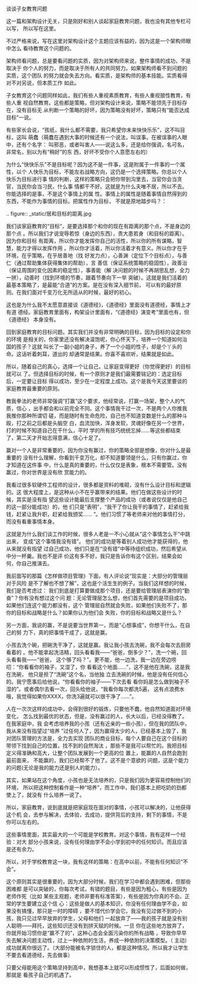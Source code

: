     
谈谈子女教育问题

这一篇和架构设计无关，只是刚好和别人谈起家庭教育问题，我也没有其他专栏可以写，
所以写在这里。

不过严格来说，写在这里对架构设计这个主题应该有益的，因为这是一个架构师眼中怎么
看待教育这个问题的。

架构师看问题，总是要看问题的实质，因为对架构师来说，整件事情的成功，不是取决于
你个人的努力，而是取决于所有人的共同努力。如果架构师看不到问题的实质，这个团队
的努力就会失去方向。看实质，是架构师的基本技能。实质看得对不对另说，但本质工作
如此。

子女教育这个问题同样如此，我们有些人重视素质教育，有些人重视狼性教育，有些人重
视自然教育。这些都是策略，但对架构设计来说，策略不能领先于目标存在，没有目标无
从判断一个策略的好坏，因为策略没有好坏，策略只有“能否达成目标”一说。

有些家长会说，“孩纸，我什么都不需要，我只希望你未来快快乐乐”，这不叫目标，这叫
萌蠢（萌蠢在遇到大事的时候还有一个说法，叫误事。在被误事的人眼中，还有个名字：
叫邪恶，或者叫害人——说这么多，还是给你强调，名可名，非常名，别以为有“稍好”的东
西，好坏不受你个人意愿左右的）

为什么“快快乐乐”不是目标呢？因为这不是一件事，这是附属于一件事的一个属性，以个
人快乐为目标，不能左右战略方向，这仍是一个选择策略。你总以个人快乐为目标进行事
情的判断，这样的策略只会把你带到沟里去，当官你会当贪官，当民你会当刁民，什么事
情都干不好。这就是为什么夫唯不居，所以不去。你能选择的是事，不是这个事情上的属
性。事情上的属性是随着事情自然得到的东西，不能作为事情的目标。把属性作为目标，
不就是原地踏步吗？：

  .. figure:: _static/居和目标的距离.jpg

我们谈家庭教育的“目标”，是要选择那个和你的现在有距离的那个点，不是身边的那个点
。所以我们才说宠辱若惊（身边的东西），贵大患若身（和目标的距离）。因为你和目标
有距离，所以你才能发挥你自己的活性，所以你的所有谋略，智慧，能力才得以发挥作用
。所以你才活着，所以你活着才有意义。所以你才在乎环境，在乎策略，在乎居善地（找
好发力点），心善渊（定位下个目标点），与善仁（通过帮助集体获得集体的帮助），言
善信（保证系统策略的稳固性），政善治（保证周围的变化因素的稳定性），事善能（解
决问题的时候不再胡思乱想，全力一拼），动善时（找到环境的节奏，跟着节奏向下一举
突破）。这就是我们活着的最基本策略了，是最能“合道”的方案。是在没有深入细节前，
可以有的最好原则。在我们面对千变万化无所适从的时候，最好的初心。

这也是为什么我不太愿意直接谈《道德经》，《道德经》里面没有道德经，事情上才有道
德经。家庭教育里面有，构架设计里面有，“《道德经》演变考”里面也有，但《道德经》
本身没有。

回到家庭教育的目标问题。其实我们并没有非常明确的目标，因为目标的设定和你的环境
是相关的，你家里还没有解决温饱呢，你心怀天下，培养一个知道如何治国的孩子？这就
叫长了一副小姐的身子，养了一个小姐的性子，却是个丫头的命。这话听着刺耳，道出的
却通常是结果。你喜不喜欢听，结果就是如此。

所以，随着自己的真心，选择一个让自己，让家庭变得更好（你觉得更好）的目标就可以
了。但选择目标的时候，有一个原则才是我们最需要铭记的：选定目标后，一定要让目标
得以成功，至少在一定程度上成功。这个是我今天这里要谈的家庭教育最重要的原则。

教我拳法的老师非常强调“打赢”这个要求，他经常说，打赢一场架，整个人的气质，信心
，出手都会和以前完全不同。这个事情我干过一次，不是两个人你推我我推你那种所谓切
磋，而是随时有生命危险，自己也不知道变数是什么的那种斗殴，打之前之后都是头脑空
白，血流加快，浑身发软，灵魂好像在另一个世界，打的时候不知道自己在干什么，平时
学的所有技巧统统忘掉……等这些都结束了，第二天才开始志得意满，信心十足了。

赢对一个人是非常重要的，因为你没有赢过，你的策略全部是想像，你对什么是最重要的
没有什么理解，你看到千变万化，却不知道要领是什么，只有你赢过，你才知道在这件事
中，什么是真的重要的，什么仅仅是表象，根本不需要管。没有赢过，你对世界是没有欣
赏能力的。

我看过很多软硬件工程师的设计，很多都是资料的堆砌，没有什么设计目标和逻辑的。这
很大程度上，是这种从小不在乎赢带来的结果。他们在做这些设计的时候，其实是没有指
望这些设计能最后支撑整个产品的成功（或者说仅仅是他自己的这一部分能成功）的，他
们只是“表明”，“我干了你让我干的事情了，赶紧给我钱，赶紧让我升职，赶紧给我颁奖……
”。他们习惯了等老师来对他的事情打分，而没有看重事情本身。

这就是为什么我们谈工作的时候，很多人老是一不小心就从“这个事情怎么干”中跳出来，
变成“这个事情我没有错”。 他们的成功是等着别人成功他才能获得的，他从来就没有指望
过自己成功，他们只是在“没有错”中等待组织成功，然后希望从中分一杯羹。我也不是评
价这有多不好，我只是告诉你有这个区别，结果会如何，你自己推演去。

我前面写的那篇《怎样做项目管理》下面，有人评论说“现实是：大部分的管理层对于风险
是不了解也不想了解”，这也是个活生生的例子。当我们这样想的时候，我们是否考虑过：
我们到底是打算要做成那个项目，还是要给管理层表演你的“勤奋”？你有没有想过这个问
题：无论管理层怎么想，他们首先需要的是项目成功，如果他们连这个能力都没有，这个
管理层自然就会失败，如果他们失败不了，那你的目标和战略是什么？如果你认为他们会
失败，你的目标和战略又是什么？

另一方面，我说的赢，不是说要当世界第一，而是“心想事成”，你想干什么，在自己的努
力下，真的把事情干成了，这就是赢。

小孩去洗个碗，把碗洗干净了，这就是赢。我让我小孩去洗碗，我不会每次去厨房看着的
。他不能拿起洗洁精，回头看看我——“爸爸，倒多少？”，洗一个碗，回头看看我——“爸爸，
这个够了吗？”。更不能，他一边洗，我一边在旁边唠叨：“你看看你的袖子，又湿了，你
看看这个地面……”，这不是他在洗碗，这是我在洗碗， 他只是担了“洗碗”这个名，当他独
立去洗碗的时候，他是没有任何信心的。我宁愿事后给他说，“你看看你的袖子——下次去看
看你妈是怎么做到袖子不湿的”。或者偶尔去看一次，回头给他说，“我看你每次都洗5遍，
这有点浪费水哦，我觉得如果你XXXX，你洗3遍就可以很干净了……”。

人在一次次这样的成功中，会得到很好的锻炼，只要他不蠢，他自然知道面对环境变化，
怎么找到最优的状态，但是，没有赢过的人，长大以后，已经没得教了。在我家庭中，我
会考虑培养我的小孩（还有近亲的一些小孩），但在我的团队中，我从来没有指望过“培养
”过任何人了，因为赢得太少的人，已经基本上毁了，我对团队管理的方法是，全力去实现
团队的商业目标，每个人要自己在这个目标的带领下找到自己的位置，找不到的自然淘汰
，那些不是我可以帮忙的。我把目标定义得准确和高大，让整个团队发展到一个更高的位
置上，能赢的人自然会跑到最前面来， 不能赢的，我们已经帮不了他了。这不是个意欲的
问题，这是个能力的问题(无论是我的能力还是别人的能力）。

其实，如果站在这个角度，小孩也是无法培养的，只是我们因为更容易控制他们的环境，
所以把这种控制看作是一种“培养”，而工作中，我们基本上把吃奶的劲都使上了，就没有
什么培养一说了。

所以，家庭教育，说到底就是把家庭现在面对的事情，小孩可以解决的，让他获得这个机
会，去参与解决，去体验，去成功，提供背后的支持，剩下的事情，不是你可以左右的。

这些事情里面，其实最大的一个可能是学校教育。对这个事情，我有这样一个经验：对大
部分小孩来说，没有任何理由学不会小学到初中的任何知识。而且应该是还有余力。

所以，对于学校教育这一块，我有这样的策略：在高中以前，不能有任何知识“不会”。

这个原则其实是很重要的，因为大部分时候，我们在学习中都会遇到困难，但那些困难都
是可以突破的，你每次考试，有错的题目，有些是因为粗心，有些是因为老师作死（比如
某些主观题，老师非要有标准答案），有些是因为你真的不会。正常的学生要建立这个信
心：这些是做人的基本知识，你没有任何理由学不会，如果没有搞懂，那只是一时的障碍
，要不惜代价学会它。我没有见过做不到的小孩，我只见过早早放弃的学生，父母和他们
一起放弃了——我的孩子就是没有别人聪明——拜托，这些知识还没有到拼天赋的时候。一旦
你在这些地方放弃了，你就开始习惯你是“赢不了的”，这种心态会全面污染你的所有战略
，导致你早早失去解决问题主动性，过上一种依附的生活，养成一种依附的决策模型。（
主动）成功就离你很远了。（大部分能被名字锁住的人，都是这种情况。所以我才让学生
不要去看道德经，先去做事）

只要父母能用这个策略坚持到高中，我想基本上就可以形成惯性了，后面如何做，那就是
看孩子自己的机遇了。

